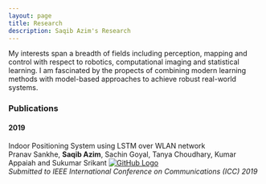 ```yaml
---
layout: page
title: Research
description: Saqib Azim's Research
---
```


My interests span a breadth of fields including perception, mapping and control with respect to robotics, computational imaging and statistical learning. I am fascinated by the propects of combining modern learning methods with model-based approaches to achieve robust real-world systems.

<!-- ### Patents
#### 2018
Filed a patent at the Indian Patent Office with application number xxxxxxxxxxxxx -->

### Publications
#### 2019
Indoor Positioning System using LSTM over WLAN network <br>
Pranav Sankhe, **Saqib Azim**,  Sachin Goyal, Tanya Choudhary, Kumar Appaiah and Sukumar Srikant [![GitHub Logo]({{BASE_PATH}}/assets/pdf_favicon.ico)]({{BASE_PATH}}/assets/Indoor_Positioning_System_using_LSTMs_over_WLAN_Network.pdf)<br>
*Submitted to IEEE International Conference on Communications (ICC) 2019*<br>
